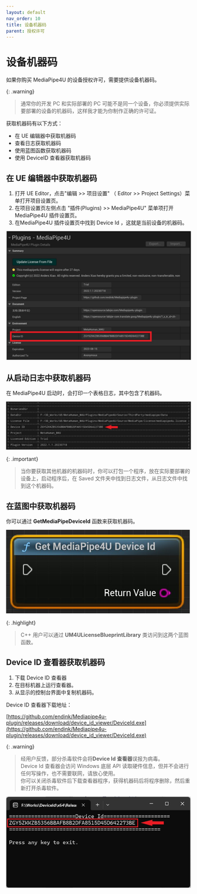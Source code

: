 ```yaml
---
layout: default
nav_order: 10
title: 设备机器码
parent: 授权许可
---
```


# 设备机器码

如果你购买 MediaPipe4U 的设备授权许可，需要提供设备机器码。

{: .warning}
> 通常你的开发 PC 和实际部署的 PC 可能不是同一个设备，你必须提供实际要部署的设备的机器码，这样我才能为你制作正确的许可证。

获取机器码有以下方式：
- 在 UE 编辑器中获取机器码
- 查看日志获取机器码
- 使用蓝图函数获取机器码
- 使用 DeviceID 查看器获取机器码

## 在 UE 编辑器中获取机器码

1. 打开 UE Editor，点击"编辑 >> 项目设置" （ Editor >> Project Settings）菜单打开项目设置页。
2. 在项目设置页左侧点击 "插件(Plugins) >> MediaPipe4U" 菜单项打开 MediaPipe4U 插件设置页。
3. 在MediaPipe4U 插件设置页中找到 Device Id ，这就是当前设备的机器码。

[![Device Id](images/device_id_in_ue.jpg "Device Id")](images/device_id_in_ue.jpg)   

## 从启动日志中获取机器码

在 MediaPipe4U 启动时，会打印一个表格日志，其中包含了机器码。

[![Device Id](images/device_id_in_log.jpg "Device Id")](images/device_id_in_log.jpg)   

{: .important}
> 当你要获取其他机器的机器码时，你可以打包一个程序，放在实际要部署的设备上，启动程序后，在 Saved 文件夹中找到日志文件，从日志文件中找到这个机器码。

## 在蓝图中获取机器码

你可以通过 **GetMediaPipeDeviceId** 函数来获取机器码。  

[![Device Id](images/device_id_in_bp.jpg "Device Id")](images/device_id_in_bp.jpg)   

{: .highlight}
> C++ 用户可以通过 **UM4ULicenseBlueprintLibrary** 类访问到这两个蓝图函数。


## Device ID 查看器获取机器码

1. 下载 Device ID 查看器
2. 在目标机器上运行查看器。
3. 从显示的控制台界面中复制机器码。
   

Device ID 查看器下载地址：   

[https://github.com/endink/Mediapipe4u-plugin/releases/download/device_id_viewer/DeviceId.exe](https://github.com/endink/Mediapipe4u-plugin/releases/download/device_id_viewer/DeviceId.exe)


{: .warning}
> 经用户反馈，部分杀毒软件会将**Device Id 查看器**误报为病毒。    
> Device Id 查看器会访问 Windows 底层 API 读取硬件信息，但并不会进行任何写操作，也不需要联网，请放心使用。   
> 你可以关闭杀毒软件后下载查看器程序，获得机器码后将程序删除，然后重新打开杀毒软件。

[![Device Id](images/device.exe.jpg "Device Id")](images/device.exe.jpg)   